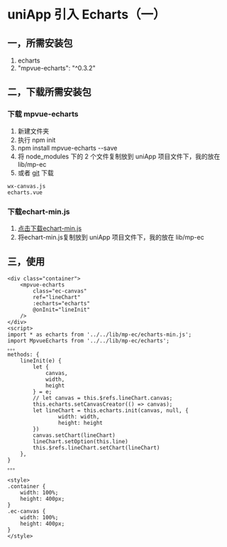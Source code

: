 
# uniApp 引入 Echarts（一）
## 一，所需安装包
1.  echarts
2.  "mpvue-echarts": "^0.3.2"

## 二，下载所需安装包
### 下载 mpvue-echarts
1. 新建文件夹
2. 执行 npm init
3. npm install mpvue-echarts --save
4. 将 node_modules 下的 2 个文件复制放到 uniApp 项目文件下，我的放在 lib/mp-ec
5. 或者 [git](https://github.com/F-loat/mpvue-echarts) 下载

```
wx-canvas.js
echarts.vue
```

### 下载echart-min.js
1. [点击下载echart-min.js](https://raw.githubusercontent.com/ecomfe/echarts-for-weixin/master/ec-canvas/echarts.js)
2. 将echart-min.js复制放到 uniApp 项目文件下，我的放在 lib/mp-ec

## 三，使用

```
<div class="container">
    <mpvue-echarts
        class="ec-canvas"
        ref="lineChart"
        :echarts="echarts"
        @onInit="lineInit"
    />
</div>
<script>
import * as echarts from '../../lib/mp-ec/echarts-min.js';
import MpvueEcharts from '../../lib/mp-ec/echarts';
。。。
methods: {
    lineInit(e) {
        let {
            canvas,
            width,
            height
        } = e;
        // let canvas = this.$refs.lineChart.canvas;
        this.echarts.setCanvasCreator(() => canvas);
        let lineChart = this.echarts.init(canvas, null, {
                width: width,
                height: height
        })
        canvas.setChart(lineChart)
        lineChart.setOption(this.line)
        this.$refs.lineChart.setChart(lineChart)
    },
}
。。。

<style>
.container {
	width: 100%;
	height: 400px;
}
.ec-canvas {
	width: 100%;
	height: 400px;
}
</style>

```
